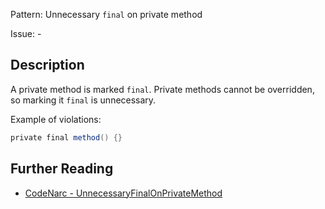 Pattern: Unnecessary `final` on private method

Issue: -

## Description

A private method is marked `final`. Private methods cannot be overridden, so marking it `final` is unnecessary.

Example of violations:

``` groovy
private final method() {}
```

## Further Reading

* [CodeNarc - UnnecessaryFinalOnPrivateMethod](https://codenarc.github.io/CodeNarc/codenarc-rules-unnecessary.html#unnecessaryfinalonprivatemethod-rule)
